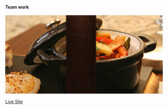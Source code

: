#### Team work
<img src="./src/Components/image/porte-sainte-claire-3.png" >

<a href="https://floral-s.web.app/" alt="">Live Site</a>


